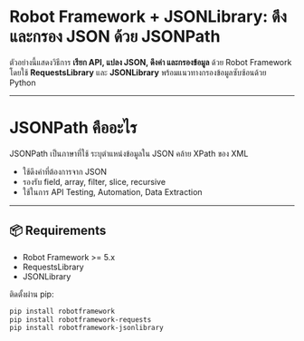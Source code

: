 # Robot Framework + JSONLibrary: ดึงและกรอง JSON ด้วย JSONPath

ตัวอย่างนี้แสดงวิธีการ **เรียก API, แปลง JSON, ดึงค่า และกรองข้อมูล** ด้วย Robot Framework โดยใช้ **RequestsLibrary** และ **JSONLibrary** พร้อมแนวทางกรองข้อมูลซับซ้อนด้วย Python

---

# JSONPath คืออะไร
JSONPath เป็นภาษาที่ใช้ ระบุตำแหน่งข้อมูลใน JSON คล้าย XPath ของ XML
- ใช้ดึงค่าที่ต้องการจาก JSON
- รองรับ field, array, filter, slice, recursive
- ใช้ในการ API Testing, Automation, Data Extraction

---

## 📦 Requirements

- Robot Framework >= 5.x  
- RequestsLibrary  
- JSONLibrary  

ติดตั้งผ่าน pip:

```bash
pip install robotframework
pip install robotframework-requests
pip install robotframework-jsonlibrary
